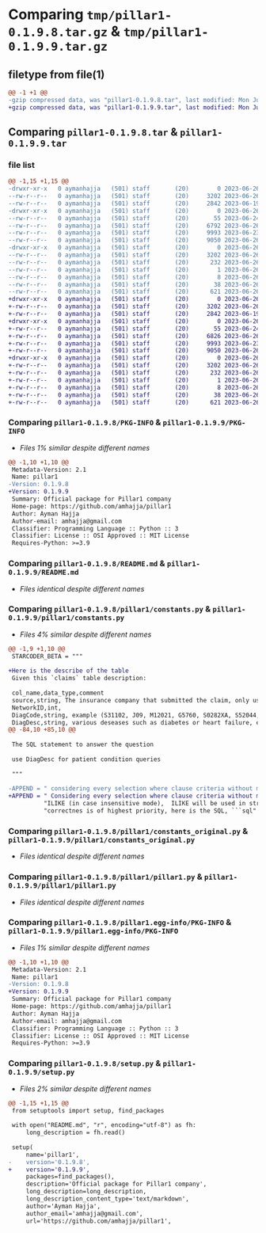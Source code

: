 # Comparing `tmp/pillar1-0.1.9.8.tar.gz` & `tmp/pillar1-0.1.9.9.tar.gz`

## filetype from file(1)

```diff
@@ -1 +1 @@
-gzip compressed data, was "pillar1-0.1.9.8.tar", last modified: Mon Jun 26 13:18:44 2023, max compression
+gzip compressed data, was "pillar1-0.1.9.9.tar", last modified: Mon Jun 26 13:54:44 2023, max compression
```

## Comparing `pillar1-0.1.9.8.tar` & `pillar1-0.1.9.9.tar`

### file list

```diff
@@ -1,15 +1,15 @@
-drwxr-xr-x   0 aymanhajja   (501) staff       (20)        0 2023-06-26 13:18:44.485881 pillar1-0.1.9.8/
--rw-r--r--   0 aymanhajja   (501) staff       (20)     3202 2023-06-26 13:18:44.485722 pillar1-0.1.9.8/PKG-INFO
--rw-r--r--   0 aymanhajja   (501) staff       (20)     2842 2023-06-19 22:34:12.000000 pillar1-0.1.9.8/README.md
-drwxr-xr-x   0 aymanhajja   (501) staff       (20)        0 2023-06-26 13:18:44.484814 pillar1-0.1.9.8/pillar1/
--rw-r--r--   0 aymanhajja   (501) staff       (20)       55 2023-06-24 20:02:24.000000 pillar1-0.1.9.8/pillar1/__init__.py
--rw-r--r--   0 aymanhajja   (501) staff       (20)     6792 2023-06-26 13:11:05.000000 pillar1-0.1.9.8/pillar1/constants.py
--rw-r--r--   0 aymanhajja   (501) staff       (20)     9993 2023-06-23 13:24:20.000000 pillar1-0.1.9.8/pillar1/constants_original.py
--rw-r--r--   0 aymanhajja   (501) staff       (20)     9050 2023-06-26 13:18:39.000000 pillar1-0.1.9.8/pillar1/pillar1.py
-drwxr-xr-x   0 aymanhajja   (501) staff       (20)        0 2023-06-26 13:18:44.485467 pillar1-0.1.9.8/pillar1.egg-info/
--rw-r--r--   0 aymanhajja   (501) staff       (20)     3202 2023-06-26 13:18:44.000000 pillar1-0.1.9.8/pillar1.egg-info/PKG-INFO
--rw-r--r--   0 aymanhajja   (501) staff       (20)      232 2023-06-26 13:18:44.000000 pillar1-0.1.9.8/pillar1.egg-info/SOURCES.txt
--rw-r--r--   0 aymanhajja   (501) staff       (20)        1 2023-06-26 13:18:44.000000 pillar1-0.1.9.8/pillar1.egg-info/dependency_links.txt
--rw-r--r--   0 aymanhajja   (501) staff       (20)        8 2023-06-26 13:18:44.000000 pillar1-0.1.9.8/pillar1.egg-info/top_level.txt
--rw-r--r--   0 aymanhajja   (501) staff       (20)       38 2023-06-26 13:18:44.485926 pillar1-0.1.9.8/setup.cfg
--rw-r--r--   0 aymanhajja   (501) staff       (20)      621 2023-06-26 13:18:44.000000 pillar1-0.1.9.8/setup.py
+drwxr-xr-x   0 aymanhajja   (501) staff       (20)        0 2023-06-26 13:54:44.792126 pillar1-0.1.9.9/
+-rw-r--r--   0 aymanhajja   (501) staff       (20)     3202 2023-06-26 13:54:44.791985 pillar1-0.1.9.9/PKG-INFO
+-rw-r--r--   0 aymanhajja   (501) staff       (20)     2842 2023-06-19 22:34:12.000000 pillar1-0.1.9.9/README.md
+drwxr-xr-x   0 aymanhajja   (501) staff       (20)        0 2023-06-26 13:54:44.790918 pillar1-0.1.9.9/pillar1/
+-rw-r--r--   0 aymanhajja   (501) staff       (20)       55 2023-06-24 20:02:24.000000 pillar1-0.1.9.9/pillar1/__init__.py
+-rw-r--r--   0 aymanhajja   (501) staff       (20)     6826 2023-06-26 13:54:43.000000 pillar1-0.1.9.9/pillar1/constants.py
+-rw-r--r--   0 aymanhajja   (501) staff       (20)     9993 2023-06-23 13:24:20.000000 pillar1-0.1.9.9/pillar1/constants_original.py
+-rw-r--r--   0 aymanhajja   (501) staff       (20)     9050 2023-06-26 13:18:39.000000 pillar1-0.1.9.9/pillar1/pillar1.py
+drwxr-xr-x   0 aymanhajja   (501) staff       (20)        0 2023-06-26 13:54:44.791767 pillar1-0.1.9.9/pillar1.egg-info/
+-rw-r--r--   0 aymanhajja   (501) staff       (20)     3202 2023-06-26 13:54:44.000000 pillar1-0.1.9.9/pillar1.egg-info/PKG-INFO
+-rw-r--r--   0 aymanhajja   (501) staff       (20)      232 2023-06-26 13:54:44.000000 pillar1-0.1.9.9/pillar1.egg-info/SOURCES.txt
+-rw-r--r--   0 aymanhajja   (501) staff       (20)        1 2023-06-26 13:54:44.000000 pillar1-0.1.9.9/pillar1.egg-info/dependency_links.txt
+-rw-r--r--   0 aymanhajja   (501) staff       (20)        8 2023-06-26 13:54:44.000000 pillar1-0.1.9.9/pillar1.egg-info/top_level.txt
+-rw-r--r--   0 aymanhajja   (501) staff       (20)       38 2023-06-26 13:54:44.792174 pillar1-0.1.9.9/setup.cfg
+-rw-r--r--   0 aymanhajja   (501) staff       (20)      621 2023-06-26 13:54:44.000000 pillar1-0.1.9.9/setup.py
```

### Comparing `pillar1-0.1.9.8/PKG-INFO` & `pillar1-0.1.9.9/PKG-INFO`

 * *Files 1% similar despite different names*

```diff
@@ -1,10 +1,10 @@
 Metadata-Version: 2.1
 Name: pillar1
-Version: 0.1.9.8
+Version: 0.1.9.9
 Summary: Official package for Pillar1 company
 Home-page: https://github.com/amhajja/pillar1
 Author: Ayman Hajja
 Author-email: amhajja@gmail.com
 Classifier: Programming Language :: Python :: 3
 Classifier: License :: OSI Approved :: MIT License
 Requires-Python: >=3.9
```

### Comparing `pillar1-0.1.9.8/README.md` & `pillar1-0.1.9.9/README.md`

 * *Files identical despite different names*

### Comparing `pillar1-0.1.9.8/pillar1/constants.py` & `pillar1-0.1.9.9/pillar1/constants.py`

 * *Files 4% similar despite different names*

```diff
@@ -1,9 +1,10 @@
 STARCODER_BETA = """
 
+Here is the describe of the table
 Given this `claims` table description:
 
 col_name,data_type,comment
 source,string, The insurance company that submitted the claim, only used when insurance provider information is needed. example: FEP, PRIME, BCBS, NASCO, FACETS
 NetworkID,int,
 DiagCode,string, example (S31102, J09, M12021, G5760, S0282XA, S52044, S72141R, S83111)
 DiagDesc,string, various deseases such as diabetes or heart failure, etc will be documented here in sentence form. use this field for questions about diagnosis details and 
@@ -84,10 +85,10 @@
 
 The SQL statement to answer the question  
 
 use DiagDesc for patient condition queries
 
 """
 
-APPEND = " considering every selection where clause criteria without missing any, Columns in the select queries will be given appropriate names, always comparing strings with " \
+APPEND = " Considering every selection where clause criteria without missing any, Columns in the select queries will be given appropriate names, always comparing strings with " \
          "ILIKE (in case insensitive mode),  ILIKE will be used in string where clauses, where conditions which are not asked for explicitly will not be included, " \
          "correctnes is of highest priority, here is the SQL, ```sql"
```

### Comparing `pillar1-0.1.9.8/pillar1/constants_original.py` & `pillar1-0.1.9.9/pillar1/constants_original.py`

 * *Files identical despite different names*

### Comparing `pillar1-0.1.9.8/pillar1/pillar1.py` & `pillar1-0.1.9.9/pillar1/pillar1.py`

 * *Files identical despite different names*

### Comparing `pillar1-0.1.9.8/pillar1.egg-info/PKG-INFO` & `pillar1-0.1.9.9/pillar1.egg-info/PKG-INFO`

 * *Files 1% similar despite different names*

```diff
@@ -1,10 +1,10 @@
 Metadata-Version: 2.1
 Name: pillar1
-Version: 0.1.9.8
+Version: 0.1.9.9
 Summary: Official package for Pillar1 company
 Home-page: https://github.com/amhajja/pillar1
 Author: Ayman Hajja
 Author-email: amhajja@gmail.com
 Classifier: Programming Language :: Python :: 3
 Classifier: License :: OSI Approved :: MIT License
 Requires-Python: >=3.9
```

### Comparing `pillar1-0.1.9.8/setup.py` & `pillar1-0.1.9.9/setup.py`

 * *Files 2% similar despite different names*

```diff
@@ -1,15 +1,15 @@
 from setuptools import setup, find_packages
 
 with open("README.md", "r", encoding="utf-8") as fh:
     long_description = fh.read()
 
 setup(
     name='pillar1',
-    version='0.1.9.8',
+    version='0.1.9.9',
     packages=find_packages(),
     description='Official package for Pillar1 company',
     long_description=long_description,
     long_description_content_type='text/markdown',
     author='Ayman Hajja',
     author_email='amhajja@gmail.com',
     url='https://github.com/amhajja/pillar1',
```

